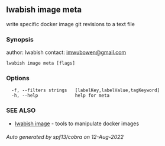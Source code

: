 ## lwabish image meta

write specific docker image git revisions to a text file

### Synopsis

author: lwabish 
contact: imwubowen@gmail.com

```
lwabish image meta [flags]
```

### Options

```
  -f, --filters strings   [labelKey,labelValue,tagKeyword]
  -h, --help              help for meta
```

### SEE ALSO

* [lwabish image](lwabish_image.md)	 - tools to manipulate docker images

###### Auto generated by spf13/cobra on 12-Aug-2022
